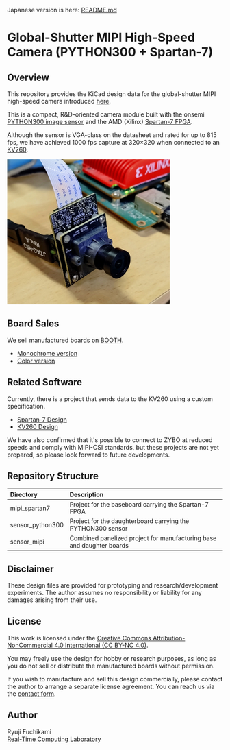 Japanese version is here: [README.md](README.md)

# Global-Shutter MIPI High-Speed Camera (PYTHON300 + Spartan-7)

## Overview

This repository provides the KiCad design data for the global-shutter MIPI high-speed camera introduced [here](https://rtc-lab.com/products/rtcl-cam-p3s7-mipi/).

This is a compact, R&D-oriented camera module built with the onsemi [PYTHON300 image sensor](https://www.onsemi.com/products/sensors/image-sensors/python300) and the AMD (Xilinx) [Spartan-7 FPGA](https://www.amd.com/en/products/adaptive-socs-and-fpgas/fpga/spartan-7.html).

Although the sensor is VGA-class on the datasheet and rated for up to 815 fps, we have achieved 1000 fps capture at 320×320 when connected to an [KV260](https://www.amd.com/en/products/system-on-modules/kria/k26/kv260-vision-starter-kit.html).

![Camera Photo](docs/images/camera_photo.png)

## Board Sales

We sell manufactured boards on [BOOTH](https://rtc-lab.booth.pm/).

- [Monochrome version](https://rtc-lab.booth.pm/items/7427869)
- [Color version](https://rtc-lab.booth.pm/items/7428802)

## Related Software

Currently, there is a project that sends data to the KV260 using a custom specification.

- [Spartan-7 Design](https://github.com/ryuz/jelly/tree/master/projects/rtcl_p3s7/rtcl_p3s7_hs)
- [KV260 Design](https://github.com/ryuz/jelly/tree/master/projects/kv260/kv260_rtcl_p3s7_hs)

We have also confirmed that it's possible to connect to ZYBO at reduced speeds and comply with MIPI-CSI standards, but these projects are not yet prepared, so please look forward to future developments.

## Repository Structure

| Directory        | Description                                                |
|:-----------------|:-----------------------------------------------------------|
| mipi_spartan7    | Project for the baseboard carrying the Spartan-7 FPGA      |
| sensor_python300 | Project for the daughterboard carrying the PYTHON300 sensor |
| sensor_mipi      | Combined panelized project for manufacturing base and daughter boards |

## Disclaimer

These design files are provided for prototyping and research/development experiments. The author assumes no responsibility or liability for any damages arising from their use.

## License

This work is licensed under the [Creative Commons Attribution-NonCommercial 4.0 International (CC BY-NC 4.0)](https://creativecommons.org/licenses/by-nc/4.0/).

You may freely use the design for hobby or research purposes, as long as you do not sell or distribute the manufactured boards without permission.

If you wish to manufacture and sell this design commercially, please contact the author to arrange a separate license agreement. You can reach us via the [contact form](https://rtc-lab.com/contact/).

## Author

Ryuji Fuchikami  
[Real-Time Computing Laboratory](https://rtc-lab.com/)
